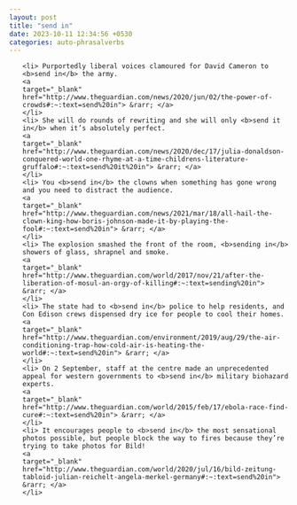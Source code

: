 ```yaml
---
layout: post
title: "send in"
date: 2023-10-11 12:34:56 +0530
categories: auto-phrasalverbs
---
```

<ol>

    <li> Purportedly liberal voices clamoured for David Cameron to <b>send in</b> the army.
    <a 
    target="_blank" 
    href="http://www.theguardian.com/news/2020/jun/02/the-power-of-crowds#:~:text=send%20in"> &rarr; </a>
    </li>
    <li> She will do rounds of rewriting and she will only <b>send it in</b> when it’s absolutely perfect.
    <a 
    target="_blank" 
    href="http://www.theguardian.com/news/2020/dec/17/julia-donaldson-conquered-world-one-rhyme-at-a-time-childrens-literature-gruffalo#:~:text=send%20it%20in"> &rarr; </a>
    </li>
    <li> You <b>send in</b> the clowns when something has gone wrong and you need to distract the audience.
    <a 
    target="_blank" 
    href="http://www.theguardian.com/news/2021/mar/18/all-hail-the-clown-king-how-boris-johnson-made-it-by-playing-the-fool#:~:text=send%20in"> &rarr; </a>
    </li>
    <li> The explosion smashed the front of the room, <b>sending in</b> showers of glass, shrapnel and smoke.
    <a 
    target="_blank" 
    href="http://www.theguardian.com/world/2017/nov/21/after-the-liberation-of-mosul-an-orgy-of-killing#:~:text=sending%20in"> &rarr; </a>
    </li>
    <li> The state had to <b>send in</b> police to help residents, and Con Edison crews dispensed dry ice for people to cool their homes.
    <a 
    target="_blank" 
    href="http://www.theguardian.com/environment/2019/aug/29/the-air-conditioning-trap-how-cold-air-is-heating-the-world#:~:text=send%20in"> &rarr; </a>
    </li>
    <li> On 2 September, staff at the centre made an unprecedented appeal for western governments to <b>send in</b> military biohazard experts.
    <a 
    target="_blank" 
    href="http://www.theguardian.com/world/2015/feb/17/ebola-race-find-cure#:~:text=send%20in"> &rarr; </a>
    </li>
    <li> It encourages people to <b>send in</b> the most sensational photos possible, but people block the way to fires because they’re trying to take photos for Bild!
    <a 
    target="_blank" 
    href="http://www.theguardian.com/world/2020/jul/16/bild-zeitung-tabloid-julian-reichelt-angela-merkel-germany#:~:text=send%20in"> &rarr; </a>
    </li>